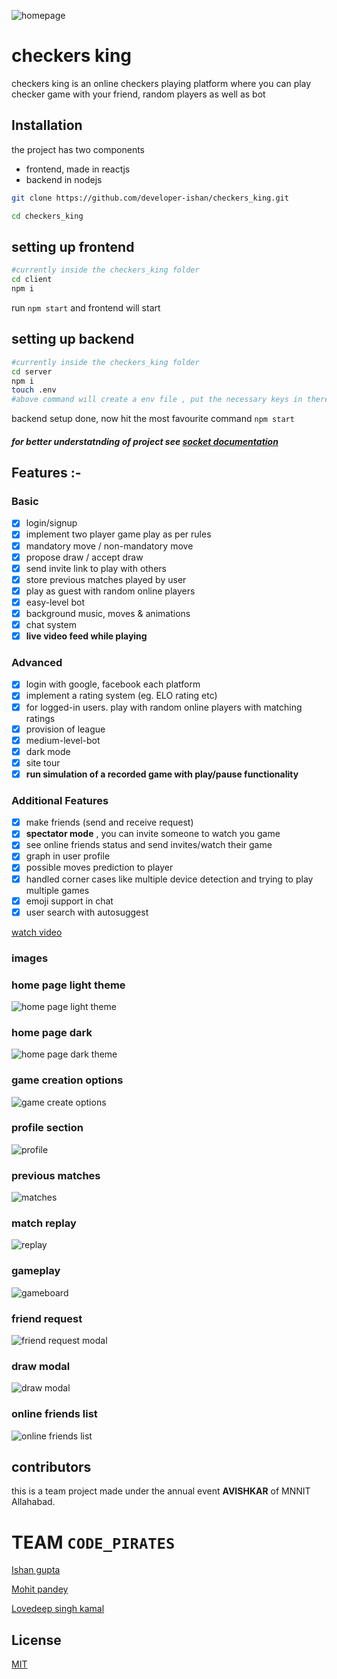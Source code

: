 ![homepage](https://drive.google.com/uc?export=view&id=1VPf18ntL3SL5NUkAfre3Kc1jH8Zf_rSw)

# checkers king

checkers king is an online checkers playing platform where you can play checker game with your friend, random players as well as bot

## Installation

the project has two components

- frontend, made in reactjs
- backend in nodejs

```bash
git clone https://github.com/developer-ishan/checkers_king.git
```

```bash
cd checkers_king
```

## setting up frontend

```bash
#currently inside the checkers_king folder
cd client
npm i
```

run `npm start` and frontend will start

## setting up backend

```bash
#currently inside the checkers_king folder
cd server
npm i
touch .env
#above command will create a env file , put the necessary keys in there
```

backend setup done, now hit the most favourite command `npm start`

##### for better understatnding of project see [socket documentation](/server/src/socket/Documentation.md)

## Features :-

### Basic

- [x] login/signup
- [x] implement two player game play as per rules
- [x] mandatory move / non-mandatory move
- [x] propose draw / accept draw
- [x] send invite link to play with others
- [x] store previous matches played by user
- [x] play as guest with random online players
- [x] easy-level bot
- [x] background music, moves & animations
- [x] chat system
- [x] **live video feed while playing**

### Advanced

- [x] login with google, facebook each platform
- [x] implement a rating system (eg. ELO rating etc)
- [x] for logged-in users. play with random online players with matching ratings
- [x] provision of league
- [x] medium-level-bot
- [x] dark mode
- [x] site tour
- [x] **run simulation of a recorded game with play/pause functionality**

### Additional Features

- [x] make friends (send and receive request)
- [x] **spectator mode** , you can invite someone to watch you game
- [x] see online friends status and send invites/watch their game
- [x] graph in user profile
- [x] possible moves prediction to player
- [x] handled corner cases like multiple device detection and trying to play multiple games
- [x] emoji support in chat
- [x] user search with autosuggest

[watch video](https://drive.google.com/file/d/1BAg0BQGSNFO7yOLXYV-MSLZvwXnBF5mQ/view?usp=sharing)

### images

### home page light theme

![home page light theme](https://drive.google.com/uc?export=view&id=1i91stDpWGVd-iBMujhcTeKY0hi-vGK4O)

### home page dark

![home page dark theme](https://drive.google.com/uc?export=view&id=1wqBxOEXWbmLgIlynfkCdD26hUh6uesit)

### game creation options

![game create options](https://drive.google.com/uc?export=view&id=1-g5WDdDVyuSQcdXjSef5nSknuUpyyiFd)

### profile section

![profile](https://drive.google.com/uc?export=view&id=1wz9nR58g0JKjFp5vh7QoH-GrTpTy8w9v)

### previous matches

![matches](https://drive.google.com/uc?export=view&id=1bBMIzneKuc8Ty3dO_t1F1qcxC6TEdQ9q)

### match replay

![replay](https://drive.google.com/uc?export=view&id=1E5paDXxYRM1HldvjLBSUBtoJUmHyc93s)

### gameplay

![gameboard](https://drive.google.com/uc?export=view&id=13BjPe-qtQfIkbVrbJRnetcHmZP66U8RP)

### friend request

![friend request modal](https://drive.google.com/uc?export=view&id=1B0hM3nj23mvg4RIfA0ssKDLcrosv7nxb)

### draw modal

![draw modal](https://drive.google.com/uc?export=view&id=1O_ggNyPH5cV6gCib4rGYItuqdxWN1GF0)

### online friends list

![online friends list](https://drive.google.com/uc?export=view&id=1-eVsOjwWgfbQiJtAYtFiuJy2--WzPA3d)

## contributors

this is a team project made under the annual event **AVISHKAR** of MNNIT Allahabad.

# TEAM `CODE_PIRATES`

[Ishan gupta](https://github.com/developer-ishan/)

[Mohit pandey](https://github.com/mojoAlpha/)

[Lovedeep singh kamal](https://github.com/dev-lovedeep/)

## License

[MIT](https://choosealicense.com/licenses/mit/)
